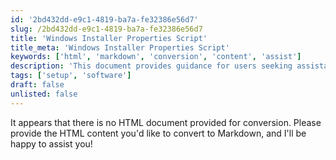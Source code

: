 ```yaml
---
id: '2bd432dd-e9c1-4819-ba7a-fe32386e56d7'
slug: /2bd432dd-e9c1-4819-ba7a-fe32386e56d7
title: 'Windows Installer Properties Script'
title_meta: 'Windows Installer Properties Script'
keywords: ['html', 'markdown', 'conversion', 'content', 'assist']
description: 'This document provides guidance for users seeking assistance in converting HTML content to Markdown format. It emphasizes the need for the actual HTML content to facilitate the conversion process.'
tags: ['setup', 'software']
draft: false
unlisted: false
---
```


It appears that there is no HTML document provided for conversion. Please provide the HTML content you'd like to convert to Markdown, and I'll be happy to assist you!


